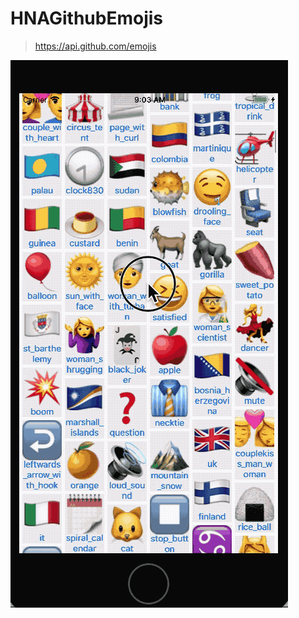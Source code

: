 # HNAGithubEmojis


 > https://api.github.com/emojis

![image](https://github.com/Otherplayer/HNAGithubEmojis/raw/master/2017-09-05.gif)
